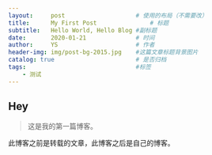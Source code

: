 ```yaml
---
layout:     post                    # 使用的布局（不需要改）
title:      My First Post               # 标题 
subtitle:   Hello World, Hello Blog #副标题
date:       2020-01-21              # 时间
author:     YS                      # 作者
header-img: img/post-bg-2015.jpg    #这篇文章标题背景图片
catalog: true                       # 是否归档
tags:                               #标签
    - 测试
---
```


## Hey
>这是我的第一篇博客。

此博客之前是转载的文章，此博客之后是自己的博客。
